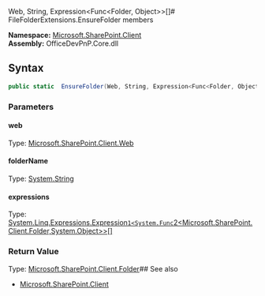 Web, String, Expression<Func<Folder, Object>>[]# FileFolderExtensions.EnsureFolder members
  

**Namespace:** [Microsoft.SharePoint.Client](Microsoft.SharePoint.Client.md)  
**Assembly:** OfficeDevPnP.Core.dll  
## Syntax
```C#
public static  EnsureFolder(Web, String, Expression<Func<Folder, Object>>[])
```
### Parameters
#### web
Type: [Microsoft.SharePoint.Client.Web](Microsoft.SharePoint.Client.Web.md) 
#### 
#### folderName
Type: [System.String](System.String.md) 
#### 
#### expressions
Type: [System.Linq.Expressions.Expression`1<System.Func`2<Microsoft.SharePoint.Client.Folder,System.Object>>[]](System.Linq.Expressions.Expression`1<System.Func`2<Microsoft.SharePoint.Client.Folder,System.Object>>[].md) 
#### 
### Return Value
Type: [Microsoft.SharePoint.Client.Folder](Microsoft.SharePoint.Client.Folder.md)## See also
- [Microsoft.SharePoint.Client](Microsoft.SharePoint.Client.md)
